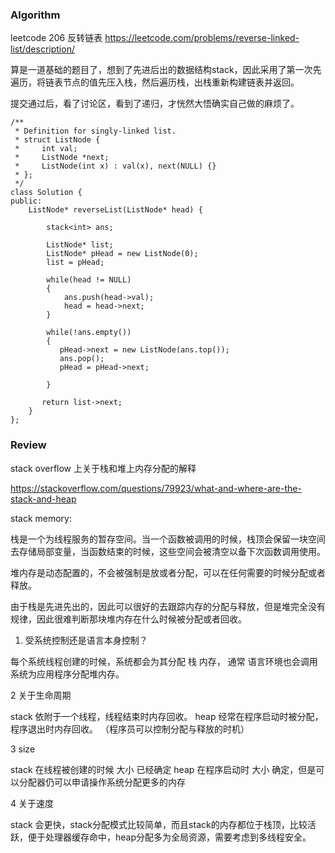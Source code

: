 ### Algorithm
leetcode 206 反转链表
https://leetcode.com/problems/reverse-linked-list/description/

算是一道基础的题目了，想到了先进后出的数据结构stack，因此采用了第一次先遍历，将链表节点的值先压入栈，然后遍历栈，出栈重新构建链表并返回。

提交通过后，看了讨论区，看到了递归，才恍然大悟确实自己做的麻烦了。

```
/**
 * Definition for singly-linked list.
 * struct ListNode {
 *     int val;
 *     ListNode *next;
 *     ListNode(int x) : val(x), next(NULL) {}
 * };
 */
class Solution {
public:
    ListNode* reverseList(ListNode* head) {
        
        stack<int> ans;
        
        ListNode* list;
        ListNode* pHead = new ListNode(0);
        list = pHead;
    
        while(head != NULL)
        {
            ans.push(head->val);
            head = head->next;
        }
     
        while(!ans.empty())
        {
           pHead->next = new ListNode(ans.top());
           ans.pop();
           pHead = pHead->next;
         
        }
        
       return list->next;
    }
};
```



### Review

stack overflow 上关于栈和堆上内存分配的解释

https://stackoverflow.com/questions/79923/what-and-where-are-the-stack-and-heap

stack memory:

栈是一个为线程服务的暂存空间。当一个函数被调用的时候，栈顶会保留一块空间去存储局部变量，当函数结束的时候，这些空间会被清空以备下次函数调用使用。

堆内存是动态配置的，不会被强制是放或者分配，可以在任何需要的时候分配或者释放。

由于栈是先进先出的，因此可以很好的去跟踪内存的分配与释放，但是堆完全没有规律，因此很难判断那块堆内存在什么时候被分配或者回收。

1. 受系统控制还是语言本身控制？

每个系统线程创建的时候，系统都会为其分配 栈 内存， 通常 语言环境也会调用系统为应用程序分配堆内存。

2 关于生命周期

stack 依附于一个线程，线程结束时内存回收。
heap  经常在程序启动时被分配，程序退出时内存回收。 （程序员可以控制分配与释放的时机）

3 size

stack 在线程被创建的时候 大小 已经确定
heap 在程序启动时 大小 确定，但是可以分配器仍可以申请操作系统分配更多的内存

4 关于速度

stack 会更快，stack分配模式比较简单，而且stack的内存都位于栈顶，比较活跃，便于处理器缓存命中，heap分配多为全局资源，需要考虑到多线程安全。






